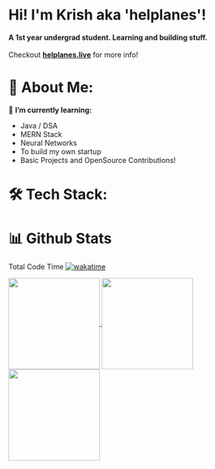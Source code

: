 # Hi! I'm Krish aka 'helplanes'!
**A 1st year undergrad student. Learning and building stuff.** <br><br>
Checkout <a href="https://helplanes.live/">**helplanes.live**</a> for more info!

  # 💫 About Me:
🌱 **I’m currently learning:**
   - Java / DSA
   - MERN Stack
   - Neural Networks
   - To build my own startup
   - Basic Projects and OpenSource Contributions! 


# :hammer_and_wrench: Tech Stack:

# 📊 Github Stats
Total Code Time
[![wakatime](https://wakatime.com/badge/user/018d53b5-25f8-477c-9fd0-d3a91e104460.svg)](https://wakatime.com/@018d53b5-25f8-477c-9fd0-d3a91e104460)

<a href="https://git.io/streak-stats">
  <img height=180 align="center" src="https://github-readme-streak-stats-six-pearl.vercel.app?user=helplanes&theme=radical" />
</a>
<a href="https://github.com/helplanes/">
  <img height=180 align="center" src="https://github-readme-stats.vercel.app/api?username=helplanes&show_icons=true&theme=radical" />
</a>
<a href="https://github.com/helplanes/">
  <img height=180 align="center" src="https://github-readme-stats.vercel.app/api/top-langs/?username=helplanes&layout=compact&theme=radical" />
</a>
<br>

